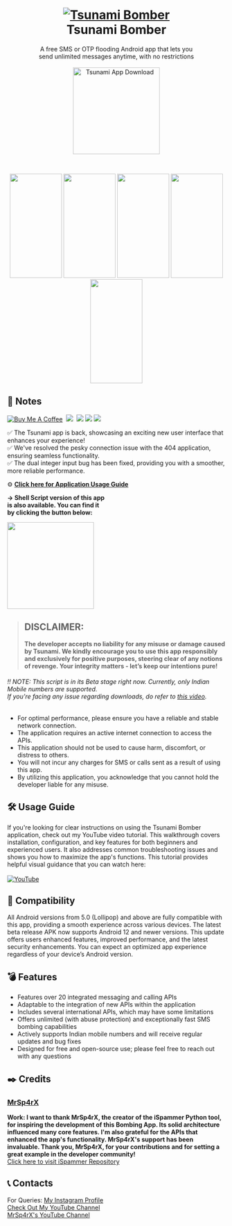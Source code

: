 <h1 align="center">
  <br>
  <a href="https://github.com/utsanjan/Tsunami-Bomber-Android">
  <img src="https://lh3.googleusercontent.com/-B7t6k6KbV2Y/YJRP6aDUcFI/AAAAAAAAgtE/9fnBeyq5whEXRcuVVFEq6BgJdBrcVJBCQCLcBGAsYHQ/s16000/splash.png"
  alt="Tsunami Bomber">
  </a><br>
  Tsunami Bomber
  <br>
</h1>
 
<p align="center">A free SMS or OTP flooding Android app that lets you<br>send unlimited messages anytime, with no restrictions<br><br>

<a href="https://github.com/utsanjan/Tsunami-Bomber-Android/releases">
<img src="https://bit.ly/3Ee49cs" alt="Tsunami App Download" width="200" height"auto"></a></p><br>
<p align="center">
<img src="https://github.com/user-attachments/assets/b29e8364-8609-453e-b158-e69773137b15" width=120 height=240> <img src="https://github.com/user-attachments/assets/3964b55b-2877-43c9-b9b0-835bef3c12ce" width=120 height=240> <img src="https://github.com/user-attachments/assets/73fd25ac-84c2-4ca7-9959-7db97943f085" width=120 height=240> <img src="https://github.com/user-attachments/assets/81eeb0af-a008-4ed4-9856-cbd940c933d2" width=120 height=240> <img src="https://github.com/user-attachments/assets/a7961797-870e-4db3-9385-d7f2d1c65724" width=120 height=240> </p>


## 📝 Notes
[![Buy Me A Coffee](https://img.shields.io/badge/Buy_Me_A_Coffee-FFDD00?style=flat&logo=buy-me-a-coffee&logoColor=black)](https://www.buymeacoffee.com/utsanjan)‎ ‎
[![](https://dcbadge.limes.pink/api/server/uavTPkr?style=flat)](https://discord.gg/bvzTHWnD3n)‎ ‎ 
[![](https://img.shields.io/github/languages/count/utsanjan/Tsunami-Bomber-Android?style=flat)](https://github.com/utsanjan/Tsunami-Bomber-Android/search?l=shell)‎ ‎
[![](https://img.shields.io/github/license/utsanjan/Tsunami-Bomber-Android?logoColor=red&style=flat)](https://github.com/utsanjan/Tsunami-Bomber-Android/blob/main/LICENSE)‎ ‎
[![](https://img.shields.io/github/languages/top/utsanjan/Tsunami-Bomber-Android?color=light%20green&style=flat)](https://github.com/utsanjan/Tsunami-Bomber-Android)‎ ‎ <br>

✅ The Tsunami app is back, showcasing an exciting new user interface that enhances your experience!<br> 
✅ We've resolved the pesky connection issue with the 404 application, ensuring seamless functionality.<br> 
✅ The dual integer input bug has been fixed, providing you with a smoother, more reliable performance.

⚙ **[Click here for Application Usage Guide](#%EF%B8%8F-usage-guide)** <br>

**→ Shell Script version of this app<br>
is also available. You can find it<br>
by clicking the button below:** <br>

<a href="https://github.com/utsanjan/Tsunami-Bomber"><img src="https://bit.ly/37QPnfq" width="200" height="auto"></a>
> ## DISCLAIMER:
> **The developer accepts no liability for any misuse or damage caused by Tsunami. We kindly encourage you to use this app responsibly and exclusively for positive purposes, steering clear of any notions of revenge. Your integrity matters - let’s keep our intentions pure!**

###### ‼️ NOTE: This script is in its Beta stage right now. Currently, only Indian Mobile numbers are supported.<br>If you're facing any issue regarding downloads, do refer to [this video](https://youtu.be/Z_gKRgbhkqA).
- For optimal performance, please ensure you have a reliable and stable network connection.
- The application requires an active internet connection to access the APIs.
- This application should not be used to cause harm, discomfort, or distress to others.
- You will not incur any charges for SMS or calls sent as a result of using this app.
- By utilizing this application, you acknowledge that you cannot hold the developer liable for any misuse.

## 🛠️ Usage Guide
If you're looking for clear instructions on using the Tsunami Bomber application, check out my YouTube video tutorial. This walkthrough covers installation, configuration, and key features for both beginners and experienced users. It also addresses common troubleshooting issues and shows you how to maximize the app's functions. This tutorial provides helpful visual guidance that you can watch here:<br><br>
<a href="https://youtu.be/w7bO0Cotu5A"><img alt="YouTube" title="UsageGuide" src="https://lh3.googleusercontent.com/-AsfTwhCD4i8/YJ9EiIaGTOI/AAAAAAAAg7o/67sw20Tc4d4jbLCnyftfcsQvKYjKGM3hQCLcBGAsYHQ/w320-h180/imageonline-co-roundcorner.png"/></a>

## 📱 Compatibility
All Android versions from 5.0 (Lollipop) and above are fully compatible with this app, providing a smooth experience across various devices. The latest beta release APK now supports Android 12 and newer versions. This update offers users enhanced features, improved performance, and the latest security enhancements. You can expect an optimized app experience regardless of your device’s Android version.

## 💣 Features

- Features over 20 integrated messaging and calling APIs  
- Adaptable to the integration of new APIs within the application  
- Includes several international APIs, which may have some limitations  
- Offers unlimited (with abuse protection) and exceptionally fast SMS bombing capabilities  
- Actively supports Indian mobile numbers and will receive regular updates and bug fixes  
- Designed for free and open-source use; please feel free to reach out with any questions  

## ✒️ Credits 
### [MrSp4rX](https://github.com/MrSp4rX)<br>
**Work: I want to thank MrSp4rX, the creator of the iSpammer Python tool, for inspiring the development of this Bombing App. Its solid architecture influenced many core features. I'm also grateful for the APIs that enhanced the app's functionality. MrSp4rX's support has been invaluable. Thank you, MrSp4rX, for your contributions and for setting a great example in the developer community!** <br>
[Click here to visit iSpammer Repository](https://github.com/MrSp4rX/iSpammer)

## 📞 Contacts

For Queries: [My Instagram Profile](https://www.instagram.com/utsanjan/)  
[Check Out My YouTube Channel](https://www.youtube.com/DopeSatan) <br>
[MrSp4rX's YouTube Channel](https://www.youtube.com/c/D4rkH4cker5)
